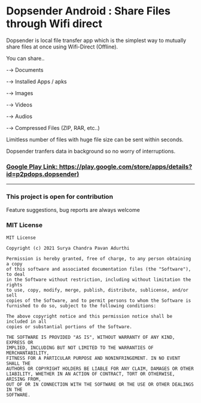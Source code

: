 # Dopsender Android : Share Files through Wifi direct

Dopsender is local file transfer app which is the simplest way to mutually share files at once using Wifi-Direct (Offline).

You can share..

  -→ Documents
 
  -→ Installed Apps / apks
  
  -→ Images
  
  -→ Videos
  
  -→ Audios
  
  -→ Compressed Files (ZIP, RAR, etc..)
  

Limitless number of files with huge file size can be sent within seconds.

Dopsender tranfers data in background so no worry of interruptions.

### [Google Play Link: https://play.google.com/store/apps/details?id=p2pdops.dopsender)](https://play.google.com/store/apps/details?id=p2pdops.dopsender)


<hr/>

### This project is open for contribution
Feature suggestions, bug reports are always welcome


### MIT License
    MIT License

    Copyright (c) 2021 Surya Chandra Pavan Adurthi

    Permission is hereby granted, free of charge, to any person obtaining a copy
    of this software and associated documentation files (the "Software"), to deal
    in the Software without restriction, including without limitation the rights
    to use, copy, modify, merge, publish, distribute, sublicense, and/or sell
    copies of the Software, and to permit persons to whom the Software is
    furnished to do so, subject to the following conditions:

    The above copyright notice and this permission notice shall be included in all
    copies or substantial portions of the Software.

    THE SOFTWARE IS PROVIDED "AS IS", WITHOUT WARRANTY OF ANY KIND, EXPRESS OR
    IMPLIED, INCLUDING BUT NOT LIMITED TO THE WARRANTIES OF MERCHANTABILITY,
    FITNESS FOR A PARTICULAR PURPOSE AND NONINFRINGEMENT. IN NO EVENT SHALL THE
    AUTHORS OR COPYRIGHT HOLDERS BE LIABLE FOR ANY CLAIM, DAMAGES OR OTHER
    LIABILITY, WHETHER IN AN ACTION OF CONTRACT, TORT OR OTHERWISE, ARISING FROM,
    OUT OF OR IN CONNECTION WITH THE SOFTWARE OR THE USE OR OTHER DEALINGS IN THE
    SOFTWARE.
